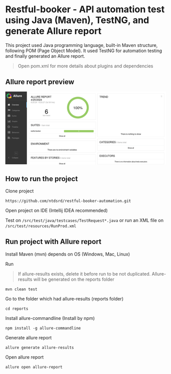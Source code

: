 # Restful-booker - API automation test using Java (Maven), TestNG, and generate Allure report

This project used Java programming language, built-in Maven structure, following POM (Page Object Model).
It used TestNG for automation testing and finally generated an Allure report.
> Open pom.xml for more details about plugins and dependencies

## Allure report preview

![allure report](https://github.com/ntdsrd/restful-booker-automation/blob/master/reports/allure-report.png)

## How to run the project

Clone project

```
https://github.com/ntdsrd/restful-booker-automation.git
```

Open project on IDE (Intellij IDEA recommended)

Test on `/src/test/java/testcases/TestRequest*.java`
or run an XML file on `/src/test/resources/RunProd.xml`

## Run project with Allure report

Install Maven (mvn) depends on OS (Windows, Mac, Linux)

Run
> If allure-results exists, delete it before run to be not duplicated.
> Allure-results will be generated on the reports folder

```
mvn clean test
```

Go to the folder which had allure-results (reports folder)

```
cd reports
```

Install allure-commandline (Install by npm)

```
npm install -g allure-commandline
```

Generate allure report

```
allure generate allure-results
```

Open allure report

```
allure open allure-report
```